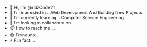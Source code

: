 - 👋 Hi, I’m @ridzCode21
- 👀 I’m interested in ...Web Development And Building New Projects
- 🌱 I’m currently learning ...Computer Science Engineering
- 💞️ I’m looking to collaborate on ...
- 📫 How to reach me ...
- 😄 Pronouns: ...
- ⚡ Fun fact: ...

<!---
ridzCode21/ridzCode21 is a ✨ special ✨ repository because its `README.md` (this file) appears on your GitHub profile.
You can click the Preview link to take a look at your changes.
--->
